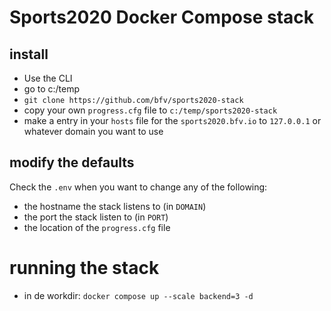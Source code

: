 # Sports2020 Docker Compose stack

## install
- Use the CLI
- go to c:/temp
- `git clone https://github.com/bfv/sports2020-stack`
- copy your own `progress.cfg` file to `c:/temp/sports2020-stack`
- make a entry in your `hosts` file for the `sports2020.bfv.io` to `127.0.0.1` or whatever domain you want to use

## modify the defaults
Check the `.env` when you want to change any of the following:
- the hostname the stack listens to (in `DOMAIN`)
- the port the stack listen to (in `PORT`)
- the location of the `progress.cfg` file
  
# running the stack
- in de workdir: `docker compose up --scale backend=3 -d`
